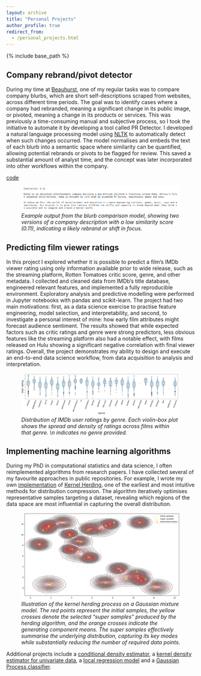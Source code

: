 ```yaml
---
layout: archive
title: "Personal Projects"
author_profile: true
redirect_from:
  - /personal_projects.html
---
```



{% include base_path %}


## Company rebrand/pivot detector
During my time at [Beauhurst](https://www.beauhurst.com/), one of my regular tasks was to compare company blurbs, which are short self-descriptions scraped from websites, across different time periods. The goal was to identify cases where a company had rebranded, meaning a significant change in its public image, or pivoted, meaning a change in its products or services. This was previously a time-consuming manual and subjective process, so I took the initiative to automate it by developing a tool called PR Detector. I developed a natural language processing model using [NLTK](https://www.nltk.org/) to automatically detect when such changes occurred. The model normalises and embeds the text of each blurb into a semantic space where similarity can be quantified, allowing potential rebrands or pivots to be flagged for review. This saved a substantial amount of analyst time, and the concept was later incorporated into other workflows within the company.

[code](https://github.com/dominicjbroadbent/pr_detector)

<figure>
  <img src="/images/pivot.png" 
       alt="Text before an after pivot in services." 
       style="max-width:100%; height:auto;">
  <figcaption>
    <em>Example output from the blurb comparison model, showing two versions of a company description with a low similarity score (0.11), indicating a likely rebrand or shift in focus.</em>
  </figcaption>
</figure>

## Predicting film viewer ratings
In this project I explored whether it is possible to predict a film’s IMDb viewer rating using only information available prior to wide release, such as the streaming platform, Rotten Tomatoes critic score, genre, and other metadata. I collected and cleaned data from IMDb’s title database, engineered relevant features, and implemented a fully reproducible environment. Exploratory analysis and predictive modelling were performed in Jupyter notebooks with pandas and scikit-learn. The project had two main motivations: first, as a data science exercise to practise feature engineering, model selection, and interpretability, and second, to investigate a personal interest of mine: how early film attributes might forecast audience sentiment. The results showed that while expected factors such as critic ratings and genre were strong predictors, less obvious features like the streaming platform also had a notable effect, with films released on Hulu showing a significant negative correlation with final viewer ratings. Overall, the project demonstrates my ability to design and execute an end-to-end data science workflow, from data acquisition to analysis and interpretation.

<figure>
  <img src="/images/genre.png" 
       alt="Effect of genre on film viewer ratings." 
       style="max-width:100%; height:auto;">
  <figcaption>
    <em>Distribution of IMDb user ratings by genre. Each violin–box plot shows the spread and density of ratings across films within that genre. \n indicates no genre provided. </em>
  </figcaption>
</figure>


## Implementing machine learning algorithms
During my PhD in computational statistics and data science, I often reimplemented algorithms from research papers. I have collected several of my favourite approaches in public repositories. For example, I wrote my own [implementation](https://github.com/dominicjbroadbent/kherd) of [Kernel Herding](https://arxiv.org/abs/1203.3472), one of the earliest and most intuitive methods for distribution compression. The algorithm iteratively optimises representative samples targeting a dataset, revealing which regions of the data space are most influential in capturing the overall distribution.

<figure>
  <img src="/images/kherd.png" 
       alt="Points chosen by kernel herding." 
       style="max-width:100%; height:auto;">
  <figcaption>
    <em>Illustration of the kernel herding process on a Gaussian mixture model. The red points represent the initial samples, the yellow crosses denote the selected “super samples” produced by the herding algorithm, and the orange crosses indicate the generating component means. The super samples effectively summarise the underlying distribution, capturing its key modes while substantially reducing the number of required data points. </em>
  </figcaption>
</figure>

Additional projects include a [conditional density estimator](https://github.com/dominicjbroadbent/SpectralCDE), a [kernel density estimator for univariate data](https://github.com/dominicjbroadbent/kde), a [local regression model](https://github.com/dominicjbroadbent/loess) and a [Gaussian Process classifier](https://github.com/Tennessee-Wallaceh/gproc).





















